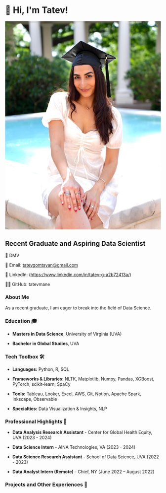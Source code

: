 # 👋 Hi, I'm Tatev!
![profile pic](grad.jpg)

## Recent Graduate and Aspiring Data Scientist

📍 DMV

📧 Email: tatevgomtsyan@gmail.com

🔗 LinkedIn: (https://www.linkedin.com/in/tatev-g-a2b72413a/)

👨‍💻 GitHub: tatevmane

### About Me
As a recent graduate, I am eager to break into the field of Data Science. 

### Education 🎓                                    	
- **Masters in Data Science**, University of Virginia (UVA)

- **Bachelor in Global Studies**, UVA

### Tech Toolbox 🛠️ 
- **Languages:** Python, R, SQL
  
- **Frameworks & Libraries:** NLTK, Matplotlib, Numpy, Pandas, XGBoost, PyTorch, scikit-learn, SpaCy
  
- **Tools:** Tableau, Looker, Excel, AWS, Git, Notion, Apache Spark, Inkscape, Observable
  
- **Specialties:** Data Visualization & Insights, NLP

### Professional Highlights 🌟
- **Data Analysis Research Assistant** - Center for Global Health Equity, UVA (2023 - 2024)

- **Data Science Intern** - AINA Technologies, VA (2023 - 2024)

- **Data Science Research Assistant** - School of Data Science, UVA (2022 - 2023)

- **Data Analyst Intern (Remote)** - Chief, NY (June 2022 – August 2022)

### Projects and Other Experiences 📜



